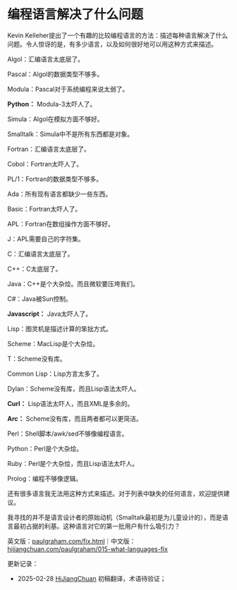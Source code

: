 



# 编程语言解决了什么问题

Kevin Kelleher提出了一个有趣的比较编程语言的方法：描述每种语言解决了什么问题。令人惊讶的是，有多少语言，以及如何很好地可以用这种方式来描述。

Algol：汇编语言太底层了。

Pascal：Algol的数据类型不够多。

Modula：Pascal对于系统编程来说太弱了。

**Python：** Modula-3太吓人了。

Simula：Algol在模拟方面不够好。

Smalltalk：Simula中不是所有东西都是对象。

Fortran：汇编语言太底层了。

Cobol：Fortran太吓人了。

PL/1：Fortran的数据类型不够多。

Ada：所有现有语言都缺少一些东西。

Basic：Fortran太吓人了。

APL：Fortran在数组操作方面不够好。

J：APL需要自己的字符集。

C：汇编语言太底层了。

C++：C太底层了。

Java：C++是个大杂烩。而且微软要压垮我们。

C#：Java被Sun控制。

**Javascript：** Java太吓人了。

Lisp：图灵机是描述计算的笨拙方式。

Scheme：MacLisp是个大杂烩。

T：Scheme没有库。

Common Lisp：Lisp方言太多了。

Dylan：Scheme没有库，而且Lisp语法太吓人。

**Curl：** Lisp语法太吓人，而且XML是多余的。

**Arc：** Scheme没有库，而且两者都可以更简洁。

Perl：Shell脚本/awk/sed不够像编程语言。

Python：Perl是个大杂烩。

Ruby：Perl是个大杂烩，而且Lisp语法太吓人。

Prolog：编程不够像逻辑。

还有很多语言我无法用这种方式来描述。对于列表中缺失的任何语言，欢迎提供建议。

我寻找的并不是语言设计者的原始动机（Smalltalk最初是为儿童设计的），而是语言最初占据的利基。这种语言对它的第一批用户有什么吸引力？

英文版：[paulgraham.com/fix.html](https://paulgraham.com/fix.html)｜中文版：[hijiangchuan.com/paulgraham/015-what-languages-fix](https://hijiangchuan.com/paulgraham/015-what-languages-fix)

更新记录：
- 2025-02-28 [HiJiangChuan](https://hijiangchuan.com) 初稿翻译，术语待验证；

